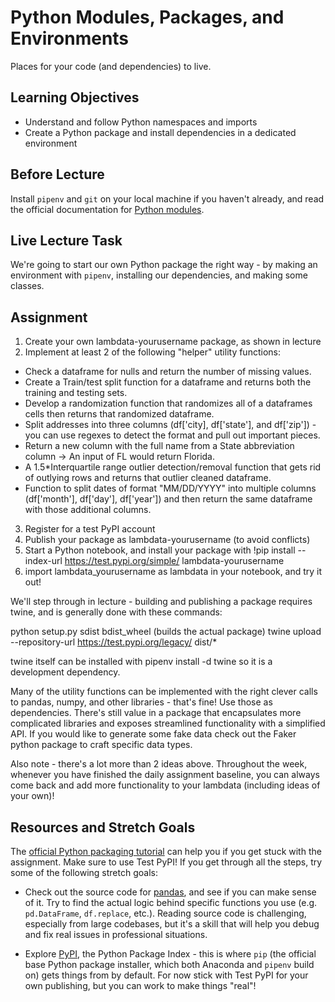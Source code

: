 # Python Modules, Packages, and Environments

Places for your code (and dependencies) to live.

## Learning Objectives

- Understand and follow Python namespaces and imports
- Create a Python package and install dependencies in a dedicated environment

## Before Lecture

Install `pipenv` and `git` on your local machine if you haven't already, and
read the official documentation for
[Python modules](https://docs.python.org/3.7/tutorial/modules.html).

## Live Lecture Task

We're going to start our own Python package the right way - by making an
environment with `pipenv`, installing our dependencies, and making some classes.

## Assignment

1) Create your own lambdata-yourusername package, as shown in lecture
2) Implement at least 2 of the following "helper" utility functions:

* Check a dataframe for nulls and return the number of missing values.
* Create a Train/test split function for a dataframe and returns both the training and testing sets.  
* Develop a randomization function that randomizes all of a dataframes cells then returns that randomized dataframe. 
* Split addresses into three columns (df['city], df['state'], and df['zip']) - you can use regexes to detect the format and pull out important pieces.
* Return a new column with the full name from a State abbreviation column -> An input of FL would return Florida. 
* A 1.5*Interquartile range outlier detection/removal function that gets rid of outlying rows and returns that outlier cleaned dataframe.
* Function to split dates of format "MM/DD/YYYY" into multiple columns (df['month'], df['day'], df['year']) and then return the same dataframe with those additional columns.

3) Register for a test PyPI account
4) Publish your package as lambdata-yourusername (to avoid conflicts)
5) Start a Python notebook, and install your package with
!pip install --index-url https://test.pypi.org/simple/ lambdata-yourusername
6) import lambdata_yourusername as lambdata in your notebook, and try it out!

We'll step through in lecture - building and publishing a package requires
twine, and is generally done with these commands:

python setup.py sdist bdist_wheel (builds the actual package)
twine upload --repository-url https://test.pypi.org/legacy/ dist/*

twine itself can be installed with pipenv install -d twine so it is a
development dependency.

Many of the utility functions can be implemented with the right clever calls
to pandas, numpy, and other libraries - that's fine! Use those as
dependencies. There's still value in a package that encapsulates more
complicated libraries and exposes streamlined functionality with a simplified
API. If you would like to generate some fake data check out the Faker python package to craft specific data types.

Also note - there's a lot more than 2 ideas above. Throughout the week, whenever you have finished the daily assignment baseline, you can always come back and add more functionality to your lambdata (including ideas of your own)!

## Resources and Stretch Goals

The [official Python packaging tutorial](https://packaging.python.org/tutorials/packaging-projects/)
can help you if you get stuck with the assignment. Make sure to use Test PyPI!
If you get through all the steps, try some of the following stretch goals:

- Check out the source code for [pandas](https://github.com/pandas-dev/pandas),
  and see if you can make sense of it. Try to find the actual logic behind
  specific functions you use (e.g. `pd.DataFrame`, `df.replace`, etc.). Reading
  source code is challenging, especially from large codebases, but it's a skill
  that will help you debug and fix real issues in professional situations.

- Explore [PyPI](https://pypi.org), the Python Package Index - this is where
  `pip` (the official base Python package installer, which both Anaconda and
  `pipenv` build on) gets things from by default. For now stick with Test PyPI
  for your own publishing, but you can work to make things "real"!
